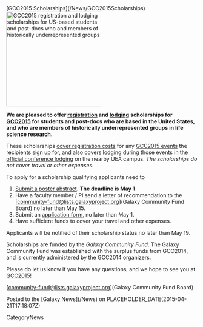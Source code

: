 <div class='newsItemHeader'>[GCC2015 Scholarships](/News/GCC2015Scholarships)</div>

<div class='right'>
<a href='http://bit.ly/gcc2015scholarship'><img src='/Images/Logos/GCC2015LogoWide600.png' alt='GCC2015 registration and lodging scholarships for US-based students and post-docs who and members of historically underrepresented groups' width="250" /></a></div>

**We are pleased to offer [registration](http://gcc2015.tsl.ac.uk/registration) and [lodging](http://gcc2015.tsl.ac.uk/logistics/#Lodging) scholarships for [GCC2015](http://gcc2015.tsl.ac.uk/) for students and post-docs who are based in the United States, and who are members of historically underrepresented groups in life science research.**

These scholarships [cover registration costs](http://gcc2015.tsl.ac.uk/registration) for any [GCC2015 events](http://gcc2015.tsl.ac.uk/programme) the recipients sign up for, and also covers [lodging](http://gcc2015.tsl.ac.uk/logistics/#Lodging) during those events in the [official conference lodging](http://gcc2015.tsl.ac.uk/logistics/#Lodging) on the nearby UEA campus.  *The scholarships do not cover travel or other expenses.*

To apply for a scholarship qualifying applicants need to

1. [Submit a poster abstract](http://bit.ly/gcc2015sub).  **The deadline is May 1**
1. Have a faculty member / PI send a letter of recommendation to the [community-fund@lists.galaxyproject.org](Galaxy Community Fund Board) no later than May 15.
1. Submit an [application form](http://bit.ly/gcc2015scholarship), no later than May 1.
1. Have sufficient funds to cover your travel and other expenses.

Applicants will be notified of their scholarship status no later than May 19.  

Scholarships are funded by the *Galaxy Community Fund*.  The Galaxy Community Fund was established with the surplus funds from GCC2014, and is currently administered by the GCC2014 organizers.

Please do let us know if you have any questions, and we hope to see you at [GCC2015](http://gcc2015.tsl.ac.uk/)!

[community-fund@lists.galaxyproject.org](Galaxy Community Fund Board)

<div class='newsItemFooter'>Posted to the [Galaxy News](/News) on PLACEHOLDER_DATE(2015-04-21T17:18:07Z)</div>

CategoryNews
